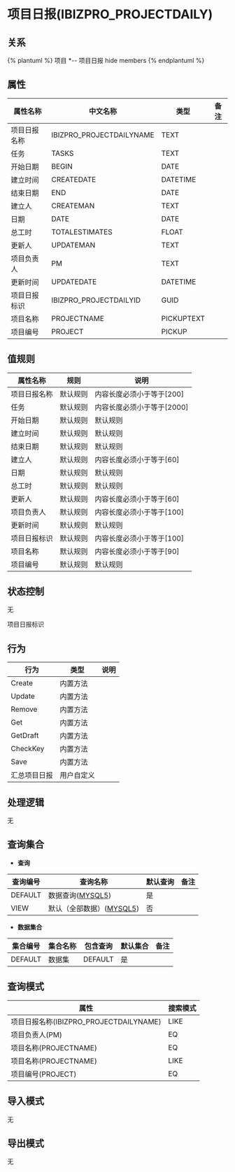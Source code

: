 # 项目日报(IBIZPRO_PROJECTDAILY)

  

## 关系
{% plantuml %}
项目 *-- 项目日报 
hide members
{% endplantuml %}

## 属性

| 属性名称        |    中文名称    | 类型     |  备注  |
| --------   |------------| -----   |  -------- | 
|项目日报名称|IBIZPRO_PROJECTDAILYNAME|TEXT|&nbsp;|
|任务|TASKS|TEXT|&nbsp;|
|开始日期|BEGIN|DATE|&nbsp;|
|建立时间|CREATEDATE|DATETIME|&nbsp;|
|结束日期|END|DATE|&nbsp;|
|建立人|CREATEMAN|TEXT|&nbsp;|
|日期|DATE|DATE|&nbsp;|
|总工时|TOTALESTIMATES|FLOAT|&nbsp;|
|更新人|UPDATEMAN|TEXT|&nbsp;|
|项目负责人|PM|TEXT|&nbsp;|
|更新时间|UPDATEDATE|DATETIME|&nbsp;|
|项目日报标识|IBIZPRO_PROJECTDAILYID|GUID|&nbsp;|
|项目名称|PROJECTNAME|PICKUPTEXT|&nbsp;|
|项目编号|PROJECT|PICKUP|&nbsp;|

## 值规则
| 属性名称    | 规则    |  说明  |
| --------   |------------| ----- | 
|项目日报名称|默认规则|内容长度必须小于等于[200]|
|任务|默认规则|内容长度必须小于等于[2000]|
|开始日期|默认规则|默认规则|
|建立时间|默认规则|默认规则|
|结束日期|默认规则|默认规则|
|建立人|默认规则|内容长度必须小于等于[60]|
|日期|默认规则|默认规则|
|总工时|默认规则|默认规则|
|更新人|默认规则|内容长度必须小于等于[60]|
|项目负责人|默认规则|内容长度必须小于等于[100]|
|更新时间|默认规则|默认规则|
|项目日报标识|默认规则|内容长度必须小于等于[100]|
|项目名称|默认规则|内容长度必须小于等于[90]|
|项目编号|默认规则|默认规则|

## 状态控制

无

项目日报标识


## 行为
| 行为    | 类型    |  说明  |
| --------   |------------| ----- | 
|Create|内置方法|&nbsp;|
|Update|内置方法|&nbsp;|
|Remove|内置方法|&nbsp;|
|Get|内置方法|&nbsp;|
|GetDraft|内置方法|&nbsp;|
|CheckKey|内置方法|&nbsp;|
|Save|内置方法|&nbsp;|
|汇总项目日报|用户自定义|&nbsp;|

## 处理逻辑
无

## 查询集合

* **查询**

| 查询编号 | 查询名称       | 默认查询 |   备注|
| --------  | --------   | --------   | ----- |
|DEFAULT|数据查询([MYSQL5](../../appendix/query_MYSQL5.md#IbizproProjectDaily_Default))|是|&nbsp;|
|VIEW|默认（全部数据）([MYSQL5](../../appendix/query_MYSQL5.md#IbizproProjectDaily_View))|否|&nbsp;|

* **数据集合**

| 集合编号 | 集合名称   |  包含查询  | 默认集合 |   备注|
| --------  | --------   | -------- | --------   | ----- |
|DEFAULT|数据集|DEFAULT|是|&nbsp;|

## 查询模式
| 属性      |    搜索模式     |
| --------   |------------|
|项目日报名称(IBIZPRO_PROJECTDAILYNAME)|LIKE|
|项目负责人(PM)|EQ|
|项目名称(PROJECTNAME)|EQ|
|项目名称(PROJECTNAME)|LIKE|
|项目编号(PROJECT)|EQ|

## 导入模式
无


## 导出模式
无
